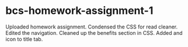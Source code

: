 # bcs-homework-assignment-1
Uploaded homework assignment.
Condensed the CSS for read cleaner. 
Edited the navigation.
Cleaned up the benefits section in CSS.
Added and icon to title tab.